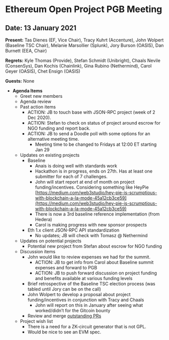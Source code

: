# Ethereum Open Project PGB Meeting

## **Date:** 13 January 2021

**Present:** Tas Dienes (EF, Vice Chair), Tracy Kuhrt (Accenture), John Wolpert (Baseline TSC Chair), Melanie Marsollier (Splunk), Jory Burson (OASIS), Dan Burnett (EEA, Chair)

**Regrets:** Kyle Thomas (Provide), Stefan Schmidt (Unibright), Chaals Nevile (ConsenSys), Dan Kochis (Chainlink), Gina Rubino (Nethermind), Carol Geyer (OASIS), Chet Ensign (OASIS) 

**Guests:** None

*   **Agenda Items**
    *   Greet new members
    *   Agenda review
    *   Past action items
        *   ACTION: JB to touch base with JSON-RPC project (week of 2 Dec 2020).
        *   ACTION: Stefan to check on status of project around escrow for NGO funding and report back. 
        *   ACTION: JB to send a Doodle poll with some options for an alternative meeting time.
            *   Meeting time to be changed to Fridays at 12:00 ET starting Jan 29
    *   Updates on existing projects
        *   Baseline
            *   Anais is doing well with standards work
            *   Hackathon is in progress, ends on 27th. Has at least one submitter for each of 7 challenges. 
            *   John will start report at end of month on project funding/incentives.  Considering something like HeyPie [https://medium.com/web3studio/hey-pie-is-scrumptious-with-blockchain-a-la-mode-45a12cb3ce59](https://medium.com/web3studio/hey-pie-is-scrumptious-with-blockchain-a-la-mode-45a12cb3ce59) 
            *   There is now a 3rd baseline reference implementation (from Hedera)
            *   Carol is making progress with new sponsor prospects 
        *   Eth 1.x client JSON-RPC API standardization
            *   No updates; JB will check with Tomasz @ Nethermind 
    *   Updates on potential projects
        *   Potential new project from Stefan about escrow for NGO funding 
    *   Discussion items
        *   John would like to review expenses we had for the summit.
            *   ACTION: JB to get info from Carol about Baseline summit expenses and forward to PGB
            *   ACTION: JB to push forward discussion on project funding and benefits available at various funding levels 
        *   Brief retrospective of the Baseline TSC election process (was tabled until Jory can be on the call)
        *   John Wolpert to develop a proposal about project funding/incentives in conjunction with Tracy and Chaals
            *   John will report on this in January after seeing what worked/didn’t for the Gitcoin bounty
        *   Review and merge [outstanding PRs](https://github.com/ethereum-oasis/oasis-open-project/pulls)
    *   Project wish list
        *   There is a need for a ZK-circuit generator that is not GPL.
        *   Would be nice to see an EVM spec.